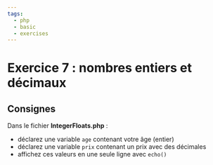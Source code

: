 ```yaml
---
tags:
  - php
  - basic
  - exercises
---
```


# Exercice 7 : nombres entiers et décimaux

## Consignes

Dans le fichier **IntegerFloats.php** :

- déclarez une variable `age` contenant votre âge (entier)
- déclarez une variable `prix` contenant un prix avec des décimales
- affichez ces valeurs en une seule ligne avec `echo()`
